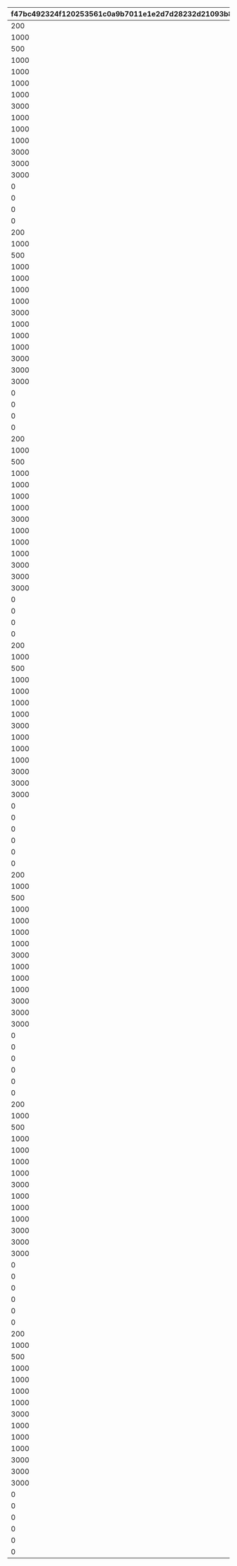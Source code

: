 |f47bc492324f120253561c0a9b7011e1e2d7d28232d21093b8cd63e63e8d4f04|0d2ff67d882ffd683e203f89582fb8b42be4d561d994b11b6445cb019a851db9|d3fe1e9b7443b2f00ef17e648f5b62a8be17ce9492de2df0db36a5e3efd27dad|7f34dca94a7f1e7c2447532a6c905de262c8176fe22cec23c7af67ee16f46ae0|ff0d9e4eb9622ae7eb376cf1ecda1f187a513baecae135e89ec7a0a14bd193c8|580c047c227aab0da0f3fccb42b80f8bc8d678dbfb122a64330b0ffdd16108f7|2857dd92c211c75b6fd709d9dfdd49d80362d5ff184463f6e8719908c795382b|ef51933a5170c05f7ee1ccd522cc7264812629a4730b49c8827f2ee675b5214a|e43632a18561a2eafaf22357b40449fce51b029f7f8b75aaed7245ee19f55ce8|b888e0d54941a2cd0aa3169a3cb3ae0c731494d04ed97acf8b58ce900bf42676|8bd4f82ce0873621aae5dd028acc9f9c99157afee26c671d86d1b8131a9bfa04|a26a761a645ae41e2c1230ac113deb66e48683752ac04494932258b402710c29|66a2104ff0edad65607e1dc2f5722fe0b5eaedd290ce9c7d735d861d0b1e900a|11b1fb0d3fe0a43722ee14179449133667b4603c62d36a6c280e35ccaead01c1|2f67df7cf9f7df85da9723d0ba4d91a5fb62b8ea6cd38534e07e11778cf1a725|71b584d6bfab77a32e5feb919fc0e31e143ebf28125373e89442b66bc311d101|cef4bffe90c0ac6f9d9bebf5f43562e943c25c4bfe0bb7116fe8985cb2d0ed7a|c148788defbb721d494ab5bb47c13aa2eec56a53ac5c49940919259b5a47a0db|e141896861a8da9302f1b0121653e1827c9298faf72ee77ccc511827f78ad89b|
| --- | --- | --- | --- | --- | --- | --- | --- | --- | --- | --- | --- | --- | --- | --- | --- | --- | --- | --- |
|200|2|1000000000|25014|1000|1000|25021|92407|2|0|0|240701|25015|2|0|25102|2|10|abyss_reward_icon_masterpieces_piece|
|1000|2|2000000000|25012|1000|1000|25011|92407|2|0|0|240702|25013|2|0|25021|2|300|abyss_reward_icon_astralshard|
|500|2|3000000000|25014|1000|1000|25021|92407|2|0|0|240703|25015|2|0|25102|2|10|abyss_reward_icon_masterpieces_piece|
|1000|2|4000000000|25012|1000|1000|25011|92407|2|0|0|240704|25013|2|0|25021|2|500|abyss_reward_icon_astralshard|
|1000|2|5000000000|25014|1000|1000|25021|92407|2|0|0|240705|25015|2|0|25102|2|10|abyss_reward_icon_masterpieces_piece|
|1000|2|6000000000|25012|1000|1000|25011|92407|2|0|0|240706|25013|2|0|25021|2|1000|abyss_reward_icon_astralshard|
|1000|2|7000000000|25014|3000|3000|25021|92407|2|0|0|240707|25015|2|0|25102|2|10|abyss_reward_icon_masterpieces_piece|
|3000|2|8000000000|25012|3000|3000|25011|92407|2|0|0|240708|25013|2|0|25021|2|1000|abyss_reward_icon_astralshard|
|1000|2|9000000000|25014|3000|3000|25021|92407|2|0|0|240709|25015|2|0|25102|2|10|abyss_reward_icon_masterpieces_piece|
|1000|2|10000000000|25011|3000|3000|25021|92407|2|0|0|240710|25012|2|0|25102|2|10|abyss_reward_icon_masterpieces_piece|
|1000|2|12000000000|25013|3000|3000|25021|92407|2|0|0|240711|25015|2|0|25102|2|10|abyss_reward_icon_masterpieces_piece|
|3000|2|16000000000|25012|3000|3000|25011|92407|2|0|0|240712|25014|2|0|25021|2|1000|abyss_reward_icon_astralshard|
|3000|2|20000000000|25014|3000|3000|25013|92407|2|0|0|240713|25015|2|0|25021|2|1000|abyss_reward_icon_astralshard|
|3000|2|25000000000|25012|3000|3000|25011|92407|2|0|0|240714|25013|2|0|25021|2|1000|abyss_reward_icon_astralshard|
|0|0|30000000000|0|0|0|0|92407|2|0|0|240715|0|0|0|90005|0|10|abyss_reward_icon_hiseki|
|0|0|35000000000|0|0|0|0|92407|2|0|0|240716|0|0|0|90005|0|20|abyss_reward_icon_hiseki|
|0|0|40000000000|0|0|0|0|92407|2|0|0|240717|0|0|0|90005|0|30|abyss_reward_icon_hiseki|
|0|0|50000000000|0|0|0|0|92407|2|0|0|240718|0|0|0|90005|0|50|abyss_reward_icon_hiseki|
|200|2|1000000000|25014|1000|1000|25021|92408|2|0|0|240801|25015|2|0|25102|2|10|abyss_reward_icon_masterpieces_piece|
|1000|2|2000000000|25012|1000|1000|25011|92408|2|0|0|240802|25013|2|0|25021|2|300|abyss_reward_icon_astralshard|
|500|2|3000000000|25014|1000|1000|25021|92408|2|0|0|240803|25015|2|0|25102|2|10|abyss_reward_icon_masterpieces_piece|
|1000|2|4000000000|25012|1000|1000|25011|92408|2|0|0|240804|25013|2|0|25021|2|500|abyss_reward_icon_astralshard|
|1000|2|5000000000|25014|1000|1000|25021|92408|2|0|0|240805|25015|2|0|25102|2|10|abyss_reward_icon_masterpieces_piece|
|1000|2|6000000000|25012|1000|1000|25011|92408|2|0|0|240806|25013|2|0|25021|2|1000|abyss_reward_icon_astralshard|
|1000|2|7000000000|25014|3000|3000|25021|92408|2|0|0|240807|25015|2|0|25102|2|10|abyss_reward_icon_masterpieces_piece|
|3000|2|8000000000|25012|3000|3000|25011|92408|2|0|0|240808|25013|2|0|25021|2|1000|abyss_reward_icon_astralshard|
|1000|2|9000000000|25014|3000|3000|25021|92408|2|0|0|240809|25015|2|0|25102|2|10|abyss_reward_icon_masterpieces_piece|
|1000|2|10000000000|25011|3000|3000|25021|92408|2|0|0|240810|25012|2|0|25102|2|10|abyss_reward_icon_masterpieces_piece|
|1000|2|12000000000|25013|3000|3000|25021|92408|2|0|0|240811|25015|2|0|25102|2|10|abyss_reward_icon_masterpieces_piece|
|3000|2|16000000000|25012|3000|3000|25011|92408|2|0|0|240812|25014|2|0|25021|2|1000|abyss_reward_icon_astralshard|
|3000|2|20000000000|25014|3000|3000|25013|92408|2|0|0|240813|25015|2|0|25021|2|1000|abyss_reward_icon_astralshard|
|3000|2|25000000000|25012|3000|3000|25011|92408|2|0|0|240814|25013|2|0|25021|2|1000|abyss_reward_icon_astralshard|
|0|0|30000000000|0|0|0|0|92408|2|0|0|240815|0|0|0|90005|0|10|abyss_reward_icon_hiseki|
|0|0|35000000000|0|0|0|0|92408|2|0|0|240816|0|0|0|90005|0|20|abyss_reward_icon_hiseki|
|0|0|40000000000|0|0|0|0|92408|2|0|0|240817|0|0|0|90005|0|30|abyss_reward_icon_hiseki|
|0|0|50000000000|0|0|0|0|92408|2|0|0|240818|0|0|0|90005|0|50|abyss_reward_icon_hiseki|
|200|2|1000000000|25014|1000|1000|25021|92409|2|0|0|240901|25015|2|0|25102|2|10|abyss_reward_icon_masterpieces_piece|
|1000|2|2000000000|25012|1000|1000|25011|92409|2|0|0|240902|25013|2|0|25021|2|300|abyss_reward_icon_astralshard|
|500|2|3000000000|25014|1000|1000|25021|92409|2|0|0|240903|25015|2|0|25102|2|10|abyss_reward_icon_masterpieces_piece|
|1000|2|4000000000|25012|1000|1000|25011|92409|2|0|0|240904|25013|2|0|25021|2|500|abyss_reward_icon_astralshard|
|1000|2|5000000000|25014|1000|1000|25021|92409|2|0|0|240905|25015|2|0|25102|2|10|abyss_reward_icon_masterpieces_piece|
|1000|2|6000000000|25012|1000|1000|25011|92409|2|0|0|240906|25013|2|0|25021|2|1000|abyss_reward_icon_astralshard|
|1000|2|7000000000|25014|3000|3000|25021|92409|2|0|0|240907|25015|2|0|25102|2|10|abyss_reward_icon_masterpieces_piece|
|3000|2|8000000000|25012|3000|3000|25011|92409|2|0|0|240908|25013|2|0|25021|2|1000|abyss_reward_icon_astralshard|
|1000|2|9000000000|25014|3000|3000|25021|92409|2|0|0|240909|25015|2|0|25102|2|10|abyss_reward_icon_masterpieces_piece|
|1000|2|10000000000|25011|3000|3000|25021|92409|2|0|0|240910|25012|2|0|25102|2|10|abyss_reward_icon_masterpieces_piece|
|1000|2|12000000000|25013|3000|3000|25021|92409|2|0|0|240911|25015|2|0|25102|2|10|abyss_reward_icon_masterpieces_piece|
|3000|2|16000000000|25012|3000|3000|25011|92409|2|0|0|240912|25014|2|0|25021|2|1000|abyss_reward_icon_astralshard|
|3000|2|20000000000|25014|3000|3000|25013|92409|2|0|0|240913|25015|2|0|25021|2|1000|abyss_reward_icon_astralshard|
|3000|2|25000000000|25012|3000|3000|25011|92409|2|0|0|240914|25013|2|0|25021|2|1000|abyss_reward_icon_astralshard|
|0|0|30000000000|0|0|0|0|92409|2|0|0|240915|0|0|0|90005|0|10|abyss_reward_icon_hiseki|
|0|0|35000000000|0|0|0|0|92409|2|0|0|240916|0|0|0|90005|0|20|abyss_reward_icon_hiseki|
|0|0|40000000000|0|0|0|0|92409|2|0|0|240917|0|0|0|90005|0|30|abyss_reward_icon_hiseki|
|0|0|50000000000|0|0|0|0|92409|2|0|0|240918|0|0|0|90005|0|50|abyss_reward_icon_hiseki|
|200|2|1000000000|25014|1000|1000|25021|92410|2|0|0|241001|25015|2|0|25102|2|10|abyss_reward_icon_masterpieces_piece|
|1000|2|2000000000|25012|1000|1000|25011|92410|2|0|0|241002|25013|2|0|25021|2|300|abyss_reward_icon_astralshard|
|500|2|3000000000|25014|1000|1000|25021|92410|2|0|0|241003|25015|2|0|25102|2|10|abyss_reward_icon_masterpieces_piece|
|1000|2|4000000000|25012|1000|1000|25011|92410|2|0|0|241004|25013|2|0|25021|2|500|abyss_reward_icon_astralshard|
|1000|2|5000000000|25014|1000|1000|25021|92410|2|0|0|241005|25015|2|0|25102|2|10|abyss_reward_icon_masterpieces_piece|
|1000|2|6000000000|25012|1000|1000|25011|92410|2|0|0|241006|25013|2|0|25021|2|1000|abyss_reward_icon_astralshard|
|1000|2|7000000000|25014|3000|3000|25021|92410|2|0|0|241007|25015|2|0|25102|2|10|abyss_reward_icon_masterpieces_piece|
|3000|2|8000000000|25012|3000|3000|25011|92410|2|0|0|241008|25013|2|0|25021|2|1000|abyss_reward_icon_astralshard|
|1000|2|9000000000|25014|3000|3000|25021|92410|2|0|0|241009|25015|2|0|25102|2|10|abyss_reward_icon_masterpieces_piece|
|1000|2|10000000000|25011|3000|3000|25021|92410|2|0|0|241010|25012|2|0|25102|2|10|abyss_reward_icon_masterpieces_piece|
|1000|2|12000000000|25013|3000|3000|25021|92410|2|0|0|241011|25015|2|0|25102|2|10|abyss_reward_icon_masterpieces_piece|
|3000|2|16000000000|25012|3000|3000|25011|92410|2|0|0|241012|25014|2|0|25021|2|1000|abyss_reward_icon_astralshard|
|3000|2|20000000000|25014|3000|3000|25013|92410|2|0|0|241013|25015|2|0|25021|2|1000|abyss_reward_icon_astralshard|
|3000|2|25000000000|25012|3000|3000|25011|92410|2|0|0|241014|25013|2|0|25021|2|1000|abyss_reward_icon_astralshard|
|0|0|30000000000|0|0|0|0|92410|2|0|0|241015|0|0|0|90005|0|10|abyss_reward_icon_hiseki|
|0|0|35000000000|0|0|0|0|92410|2|0|0|241016|0|0|0|90005|0|20|abyss_reward_icon_hiseki|
|0|0|40000000000|0|0|0|0|92410|2|0|0|241017|0|0|0|90005|0|30|abyss_reward_icon_hiseki|
|0|0|50000000000|0|0|0|0|92410|2|0|0|241018|0|0|0|90005|0|50|abyss_reward_icon_hiseki|
|0|0|60000000000|0|0|0|0|92410|4|0|0|241019|0|0|0|140001|0|50|abyss_reward_icon_piece_p_heart|
|0|0|70000000000|0|0|0|0|92410|4|0|0|241020|0|0|0|140001|0|50|abyss_reward_icon_piece_p_heart|
|200|2|1000000000|25014|1000|1000|25021|92411|2|0|0|241101|25015|2|0|25102|2|10|abyss_reward_icon_masterpieces_piece|
|1000|2|2000000000|25012|1000|1000|25011|92411|2|0|0|241102|25013|2|0|25021|2|300|abyss_reward_icon_astralshard|
|500|2|3000000000|25014|1000|1000|25021|92411|2|0|0|241103|25015|2|0|25102|2|10|abyss_reward_icon_masterpieces_piece|
|1000|2|4000000000|25012|1000|1000|25011|92411|2|0|0|241104|25013|2|0|25021|2|500|abyss_reward_icon_astralshard|
|1000|2|5000000000|25014|1000|1000|25021|92411|2|0|0|241105|25015|2|0|25102|2|10|abyss_reward_icon_masterpieces_piece|
|1000|2|6000000000|25012|1000|1000|25011|92411|2|0|0|241106|25013|2|0|25021|2|1000|abyss_reward_icon_astralshard|
|1000|2|7000000000|25014|3000|3000|25021|92411|2|0|0|241107|25015|2|0|25102|2|10|abyss_reward_icon_masterpieces_piece|
|3000|2|8000000000|25012|3000|3000|25011|92411|2|0|0|241108|25013|2|0|25021|2|1000|abyss_reward_icon_astralshard|
|1000|2|9000000000|25014|3000|3000|25021|92411|2|0|0|241109|25015|2|0|25102|2|10|abyss_reward_icon_masterpieces_piece|
|1000|2|10000000000|25011|3000|3000|25021|92411|2|0|0|241110|25012|2|0|25102|2|10|abyss_reward_icon_masterpieces_piece|
|1000|2|12000000000|25013|3000|3000|25021|92411|2|0|0|241111|25015|2|0|25102|2|10|abyss_reward_icon_masterpieces_piece|
|3000|2|16000000000|25012|3000|3000|25011|92411|2|0|0|241112|25014|2|0|25021|2|1000|abyss_reward_icon_astralshard|
|3000|2|20000000000|25014|3000|3000|25013|92411|2|0|0|241113|25015|2|0|25021|2|1000|abyss_reward_icon_astralshard|
|3000|2|25000000000|25012|3000|3000|25011|92411|2|0|0|241114|25013|2|0|25021|2|1000|abyss_reward_icon_astralshard|
|0|0|30000000000|0|0|0|0|92411|2|0|0|241115|0|0|0|90005|0|10|abyss_reward_icon_hiseki|
|0|0|35000000000|0|0|0|0|92411|2|0|0|241116|0|0|0|90005|0|20|abyss_reward_icon_hiseki|
|0|0|40000000000|0|0|0|0|92411|2|0|0|241117|0|0|0|90005|0|30|abyss_reward_icon_hiseki|
|0|0|50000000000|0|0|0|0|92411|2|0|0|241118|0|0|0|90005|0|50|abyss_reward_icon_hiseki|
|0|0|60000000000|0|0|0|0|92411|4|0|0|241119|0|0|0|140001|0|50|abyss_reward_icon_piece_p_heart|
|0|0|70000000000|0|0|0|0|92411|4|0|0|241120|0|0|0|140001|0|50|abyss_reward_icon_piece_p_heart|
|200|2|1000000000|25014|1000|1000|25021|92412|2|0|0|241201|25015|2|0|25102|2|10|abyss_reward_icon_masterpieces_piece|
|1000|2|2000000000|25012|1000|1000|25011|92412|2|0|0|241202|25013|2|0|25021|2|300|abyss_reward_icon_astralshard|
|500|2|3000000000|25014|1000|1000|25021|92412|2|0|0|241203|25015|2|0|25102|2|10|abyss_reward_icon_masterpieces_piece|
|1000|2|4000000000|25012|1000|1000|25011|92412|2|0|0|241204|25013|2|0|25021|2|500|abyss_reward_icon_astralshard|
|1000|2|5000000000|25014|1000|1000|25021|92412|2|0|0|241205|25015|2|0|25102|2|10|abyss_reward_icon_masterpieces_piece|
|1000|2|6000000000|25012|1000|1000|25011|92412|2|0|0|241206|25013|2|0|25021|2|1000|abyss_reward_icon_astralshard|
|1000|2|7000000000|25014|3000|3000|25021|92412|2|0|0|241207|25015|2|0|25102|2|10|abyss_reward_icon_masterpieces_piece|
|3000|2|8000000000|25012|3000|3000|25011|92412|2|0|0|241208|25013|2|0|25021|2|1000|abyss_reward_icon_astralshard|
|1000|2|9000000000|25014|3000|3000|25021|92412|2|0|0|241209|25015|2|0|25102|2|10|abyss_reward_icon_masterpieces_piece|
|1000|2|10000000000|25011|3000|3000|25021|92412|2|0|0|241210|25012|2|0|25102|2|10|abyss_reward_icon_masterpieces_piece|
|1000|2|12000000000|25013|3000|3000|25021|92412|2|0|0|241211|25015|2|0|25102|2|10|abyss_reward_icon_masterpieces_piece|
|3000|2|16000000000|25012|3000|3000|25011|92412|2|0|0|241212|25014|2|0|25021|2|1000|abyss_reward_icon_astralshard|
|3000|2|20000000000|25014|3000|3000|25013|92412|2|0|0|241213|25015|2|0|25021|2|1000|abyss_reward_icon_astralshard|
|3000|2|25000000000|25012|3000|3000|25011|92412|2|0|0|241214|25013|2|0|25021|2|1000|abyss_reward_icon_astralshard|
|0|0|30000000000|0|0|0|0|92412|2|0|0|241215|0|0|0|90005|0|10|abyss_reward_icon_hiseki|
|0|0|35000000000|0|0|0|0|92412|2|0|0|241216|0|0|0|90005|0|20|abyss_reward_icon_hiseki|
|0|0|40000000000|0|0|0|0|92412|2|0|0|241217|0|0|0|90005|0|30|abyss_reward_icon_hiseki|
|0|0|50000000000|0|0|0|0|92412|2|0|0|241218|0|0|0|90005|0|50|abyss_reward_icon_hiseki|
|0|0|60000000000|0|0|0|0|92412|4|0|0|241219|0|0|0|140001|0|50|abyss_reward_icon_piece_p_heart|
|0|0|70000000000|0|0|0|0|92412|4|0|0|241220|0|0|0|140001|0|50|abyss_reward_icon_piece_p_heart|
|200|2|1000000000|25014|1000|1000|25021|92413|2|0|0|250101|25015|2|0|25102|2|10|abyss_reward_icon_masterpieces_piece|
|1000|2|2000000000|25012|1000|1000|25011|92413|2|0|0|250102|25013|2|0|25021|2|300|abyss_reward_icon_astralshard|
|500|2|3000000000|25014|1000|1000|25021|92413|2|0|0|250103|25015|2|0|25102|2|10|abyss_reward_icon_masterpieces_piece|
|1000|2|4000000000|25012|1000|1000|25011|92413|2|0|0|250104|25013|2|0|25021|2|500|abyss_reward_icon_astralshard|
|1000|2|5000000000|25014|1000|1000|25021|92413|2|0|0|250105|25015|2|0|25102|2|10|abyss_reward_icon_masterpieces_piece|
|1000|2|6000000000|25012|1000|1000|25011|92413|2|0|0|250106|25013|2|0|25021|2|1000|abyss_reward_icon_astralshard|
|1000|2|7000000000|25014|3000|3000|25021|92413|2|0|0|250107|25015|2|0|25102|2|10|abyss_reward_icon_masterpieces_piece|
|3000|2|8000000000|25012|3000|3000|25011|92413|2|0|0|250108|25013|2|0|25021|2|1000|abyss_reward_icon_astralshard|
|1000|2|9000000000|25014|3000|3000|25021|92413|2|0|0|250109|25015|2|0|25102|2|10|abyss_reward_icon_masterpieces_piece|
|1000|2|10000000000|25011|3000|3000|25021|92413|2|0|0|250110|25012|2|0|25102|2|10|abyss_reward_icon_masterpieces_piece|
|1000|2|12000000000|25013|3000|3000|25021|92413|2|0|0|250111|25015|2|0|25102|2|10|abyss_reward_icon_masterpieces_piece|
|3000|2|16000000000|25012|3000|3000|25011|92413|2|0|0|250112|25014|2|0|25021|2|1000|abyss_reward_icon_astralshard|
|3000|2|20000000000|25014|3000|3000|25013|92413|2|0|0|250113|25015|2|0|25021|2|1000|abyss_reward_icon_astralshard|
|3000|2|25000000000|25012|3000|3000|25011|92413|2|0|0|250114|25013|2|0|25021|2|1000|abyss_reward_icon_astralshard|
|0|0|30000000000|0|0|0|0|92413|2|0|0|250115|0|0|0|90005|0|10|abyss_reward_icon_hiseki|
|0|0|35000000000|0|0|0|0|92413|2|0|0|250116|0|0|0|90005|0|20|abyss_reward_icon_hiseki|
|0|0|40000000000|0|0|0|0|92413|2|0|0|250117|0|0|0|90005|0|30|abyss_reward_icon_hiseki|
|0|0|50000000000|0|0|0|0|92413|2|0|0|250118|0|0|0|90005|0|50|abyss_reward_icon_hiseki|
|0|0|60000000000|0|0|0|0|92413|4|0|0|250119|0|0|0|140001|0|50|abyss_reward_icon_piece_p_heart|
|0|0|70000000000|0|0|0|0|92413|4|0|0|250120|0|0|0|140001|0|50|abyss_reward_icon_piece_p_heart|